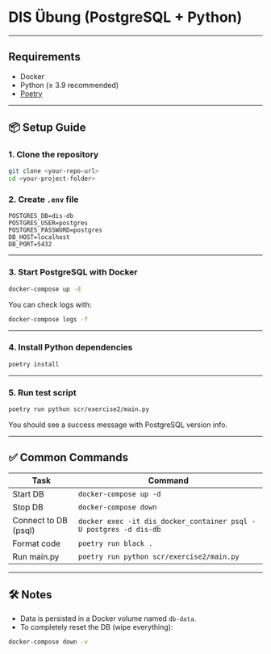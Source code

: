 # DIS Übung (PostgreSQL + Python)

---

## Requirements

- Docker
- Python (≥ 3.9 recommended)  
- [Poetry](https://python-poetry.org/docs/#installation)

---

## 📦 Setup Guide

### 1. Clone the repository

```bash
git clone <your-repo-url>
cd <your-project-folder>
```

### 2. Create `.env` file

```env
POSTGRES_DB=dis-db
POSTGRES_USER=postgres
POSTGRES_PASSWORD=postgres
DB_HOST=localhost
DB_PORT=5432
```

---

### 3. Start PostgreSQL with Docker

```bash
docker-compose up -d
```

You can check logs with:

```bash
docker-compose logs -f
```

---

### 4. Install Python dependencies

```bash
poetry install
```

---

### 5. Run test script

```bash
poetry run python scr/exercise2/main.py
```

You should see a success message with PostgreSQL version info.

---

## ✅ Common Commands

| Task                          | Command                                      |
|------------------------------|----------------------------------------------|
| Start DB                     | `docker-compose up -d`                       |
| Stop DB                      | `docker-compose down`                        |
| Connect to DB (psql)         | `docker exec -it dis_docker_container psql -U postgres -d dis-db` |
| Format code                  | `poetry run black .`                         |
| Run main.py                  | `poetry run python scr/exercise2/main.py`   |

---

## 🛠️ Notes

- Data is persisted in a Docker volume named `db-data`.
- To completely reset the DB (wipe everything):

```bash
docker-compose down -v
```
